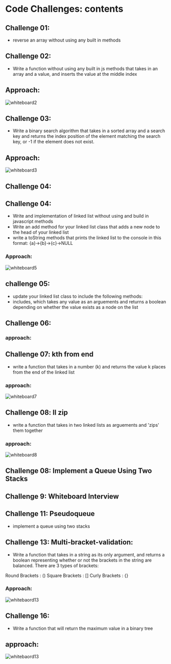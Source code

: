 # Code Challenges: contents

## Challenge 01:
- reverse an array without using any built in methods

## Challenge 02: 
- Write a function without using any built in js methods that takes in an array and a value, and inserts the value at the middle index

## Approach:

![whiteboard2](./IMG_0401.png)

## Challenge 03:
- Write a binary search algorithm that takes in a sorted array and a search key and returns the index position of the element matching the search key, or -1 if the element does not exist.

## Approach:
![whiteboard3](./IMG_0402.png)


## Challenge 04:

## Challenge 04:
- Write and implementation of linked list without using and build in javascript methods
- Write an add method for your linked list class that adds a new node to the head of your linked list
- write a toString methods that prints the linked list to the console in this format: {a}->{b}->{c}->NULL

### Approach:

![whiteboard5](./IMG_0459.PNG)

## challenge 05:
- update your linked list class to include the following methods:
- includes, which takes any value as an arguements and returns a boolean depending on whether the value exists as a node on the list

## Challenge 06:

### approach:

## Challenge 07: kth from end
- write a function that takes in a number (k) and returns the value k places from the end of the linked list

### approach:

![whiteboard7](./IMG_0566.PNG)

## Challenge 08: ll zip

- write a function that takes in two linked lists as arguements and 'zips' them together

### approach:

![whiteboard8](filename)

## Challenge 08: Implement a Queue Using Two Stacks

## Challenge 9: Whiteboard Interview

## Challenge 11: Pseudoqueue

- implement a queue using two stacks

## Challenge 13: Multi-bracket-validation:
- Write a function that takes in a string as its only argument, and returns a boolean representing whether or not the brackets in the string are balanced. There are 3 types of brackets:

Round Brackets : ()
Square Brackets : []
Curly Brackets : {}

### Approach: 

![whitebaord13](./IMG_0569.PNG)

## Challenge 16: 
- Write a function that will return the maximum value in a binary tree

## approach:

![whitebaord13](./IMG_0574.PNG)

